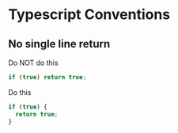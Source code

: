 # Typescript Conventions

## No single line return

Do NOT do this

```typescript
if (true) return true;
```

Do this

```typescript
if (true) {
  return true;
}
```
